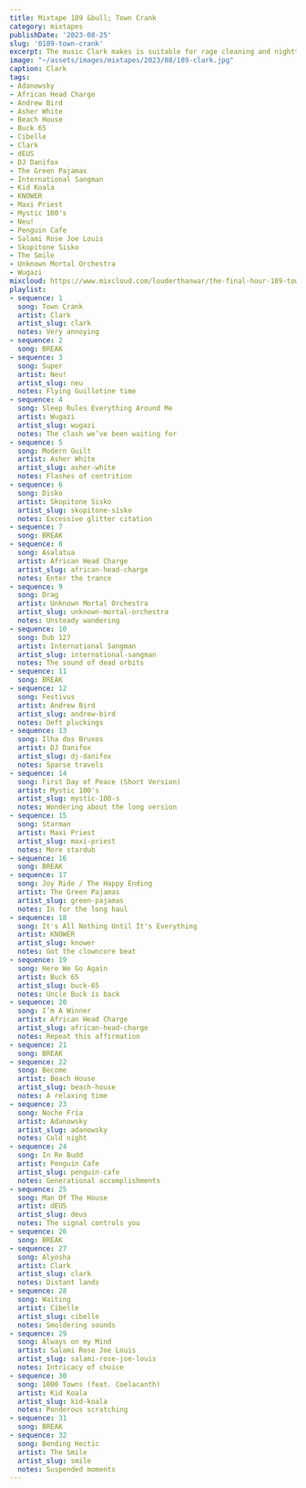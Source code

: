 ```yaml
---
title: Mixtape 189 &bull; Town Crank
category: mixtapes
publishDate: '2023-08-25'
slug: '0189-town-crank'
excerpt: The music Clark makes is suitable for rage cleaning and nighttime neon drives.
image: "~/assets/images/mixtapes/2023/08/189-clark.jpg"
caption: Clark
tags:
- Adanowsky
- African Head Charge
- Andrew Bird
- Asher White
- Beach House
- Buck 65
- Cibelle
- Clark
- dEUS
- DJ Danifox
- The Green Pajamas
- International Sangman
- Kid Koala
- KNOWER
- Maxi Priest
- Mystic 100's
- Neu!
- Penguin Cafe
- Salami Rose Joe Louis
- Skopitone Sisko
- The Smile
- Unknown Mortal Orchestra
- Wugazi
mixcloud: https://www.mixcloud.com/louderthanwar/the-final-hour-189-town-crank-2023-08-25/
playlist:
- sequence: 1
  song: Town Crank
  artist: Clark
  artist_slug: clark
  notes: Very annoying
- sequence: 2
  song: BREAK
- sequence: 3
  song: Super
  artist: Neu!
  artist_slug: neu
  notes: Flying Guillotine time
- sequence: 4
  song: Sleep Rules Everything Around Me
  artist: Wugazi
  artist_slug: wugazi
  notes: The clash we’ve been waiting for
- sequence: 5
  song: Modern Guilt
  artist: Asher White
  artist_slug: asher-white
  notes: Flashes of contrition
- sequence: 6
  song: Disko
  artist: Skopitone Sisko
  artist_slug: skopitone-sisko
  notes: Excessive glitter citation
- sequence: 7
  song: BREAK
- sequence: 8
  song: Asalatua
  artist: African Head Charge
  artist_slug: african-head-charge
  notes: Enter the trance
- sequence: 9
  song: Drag
  artist: Unknown Mortal Orchestra
  artist_slug: unknown-mortal-orchestra
  notes: Unsteady wandering
- sequence: 10
  song: Dub 127
  artist: International Sangman
  artist_slug: international-sangman
  notes: The sound of dead orbits
- sequence: 11
  song: BREAK
- sequence: 12
  song: Festivus
  artist: Andrew Bird
  artist_slug: andrew-bird
  notes: Deft pluckings
- sequence: 13
  song: Ilha dos Bruxos
  artist: DJ Danifox
  artist_slug: dj-danifox
  notes: Sparse travels
- sequence: 14
  song: First Day of Peace (Short Version)
  artist: Mystic 100's
  artist_slug: mystic-100-s
  notes: Wondering about the long version
- sequence: 15
  song: Starman
  artist: Maxi Priest
  artist_slug: maxi-priest
  notes: More stardub
- sequence: 16
  song: BREAK
- sequence: 17
  song: Joy Ride / The Happy Ending
  artist: The Green Pajamas
  artist_slug: green-pajamas
  notes: In for the long haul
- sequence: 18
  song: It's All Nothing Until It's Everything
  artist: KNOWER
  artist_slug: knower
  notes: Got the clowncore beat
- sequence: 19
  song: Here We Go Again
  artist: Buck 65
  artist_slug: buck-65
  notes: Uncle Buck is back
- sequence: 20
  song: I’m A Winner
  artist: African Head Charge
  artist_slug: african-head-charge
  notes: Repeat this affirmation
- sequence: 21
  song: BREAK
- sequence: 22
  song: Become
  artist: Beach House
  artist_slug: beach-house
  notes: A relaxing time
- sequence: 23
  song: Noche Fría
  artist: Adanowsky
  artist_slug: adanowsky
  notes: Cold night
- sequence: 24
  song: In Re Budd
  artist: Penguin Cafe
  artist_slug: penguin-cafe
  notes: Generational accomplishments
- sequence: 25
  song: Man Of The House
  artist: dEUS
  artist_slug: deus
  notes: The signal controls you
- sequence: 26
  song: BREAK
- sequence: 27
  song: Alyosha
  artist: Clark
  artist_slug: clark
  notes: Distant lands
- sequence: 28
  song: Waiting
  artist: Cibelle
  artist_slug: cibelle
  notes: Smoldering sounds
- sequence: 29
  song: Always on my Mind
  artist: Salami Rose Joe Louis
  artist_slug: salami-rose-joe-louis
  notes: Intricacy of choice
- sequence: 30
  song: 1000 Towns (feat. Coelacanth)
  artist: Kid Koala
  artist_slug: kid-koala
  notes: Ponderous scratching
- sequence: 31
  song: BREAK
- sequence: 32
  song: Bending Hectic
  artist: The Smile
  artist_slug: smile
  notes: Suspended moments
---
```


